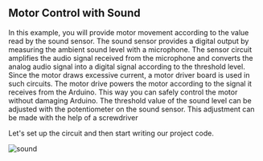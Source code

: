 ## Motor Control with Sound

In this example, you will provide motor movement according to the value read by the sound sensor. The sound sensor provides a digital output by measuring the ambient sound level with a microphone. The sensor circuit amplifies the audio signal received from the microphone and converts the analog audio signal into a digital signal according to the threshold level.
Since the motor draws excessive current, a motor driver board is used in such circuits. The motor drive powers the motor according to the signal it receives from the Arduino. This way you can safely control the motor without damaging Arduino.
The threshold value of the sound level can be adjusted with the potentiometer on the sound sensor. This adjustment can be made with the help of a screwdriver


Let's set up the circuit and then start writing our project code.

![sound](https://user-images.githubusercontent.com/111511331/191266510-b4533044-dbac-4793-a0cc-18a97d8194fe.png)
